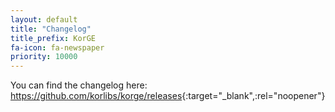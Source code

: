 ```yaml
---
layout: default
title: "Changelog"
title_prefix: KorGE
fa-icon: fa-newspaper
priority: 10000
---
```


You can find the changelog here: <https://github.com/korlibs/korge/releases>{:target="_blank",:rel="noopener"}

<!--
<iframe src="https://github.com/korlibs/korge/releases" rel=noopener></iframe>
-->
